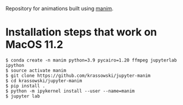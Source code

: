 Repository for animations built using [manim](https://github.com/ManimCommunity/manim). 

# Installation steps that work on MacOS 11.2
```
$ conda create -n manim python=3.9 pycairo=1.20 ffmpeg jupyterlab ipython 
$ source activate manim
$ git clone https://github.com/krassowski/jupyter-manim
$ cd krassowski/jupyter-manim
$ pip install .
$ python -m ipykernel install --user --name=manim
$ jupyter lab
```

